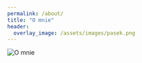 ```yaml
---
permalink: /about/
title: "O mnie"
header:
  overlay_image: /assets/images/pasek.png
---
```

![O mnie](/assets/images/smiles.jpg)
